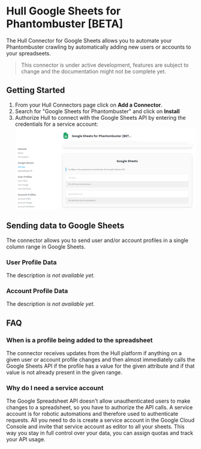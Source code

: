 # Hull Google Sheets for Phantombuster [BETA]

The Hull Connector for Google Sheets allows you to automate your Phantombuster crawling by automatically adding new users or accounts to your spreadseets.

> This connector is under active development, features are subject to change and the documentation might not be complete yet.

## Getting Started

1. From your Hull Connectors page click on **Add a Connector**.
2. Search for "Google Sheets for Phantombuster" and click on **Install**
3. Authorize Hull to connect with the Google Sheets API by entering the credentials for a service account:
   ![Google Service Account Credentials](./docs/getting_started_01.png)

## Sending data to Google Sheets

The connector allows you to send user and/or account profiles in a single column range in Google Sheets.

### User Profile Data

The description _is not available yet_.

### Account Profile Data

The description _is not available yet_.

## FAQ

### When is a profile being added to the spreadsheet

The connector receives updates from the Hull platform if anything on a given user or account profile changes and then almost immediately calls the Google Sheets API if the profile has a value for the given attribute and if that value is not already present in the given range.

### Why do I need a service account

The Google Spreadsheet API doesn't allow unauthenticated users to make changes to a spreadsheet, so you have to authorize the API calls. A service account is for robotic automations and therefore used to authenticate requests. All you need to do is create a service account in the Google Cloud Console and invite that service account as editor to all your sheets. This way you stay in full control over your data, you can assign quotas and track your API usage.
